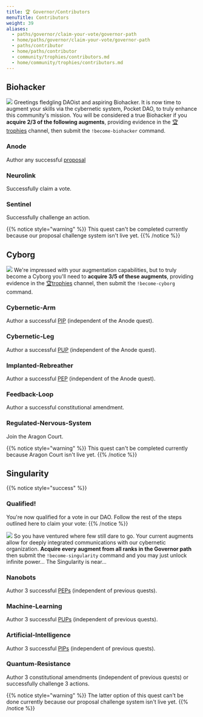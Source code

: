 ```yaml
---
title: 🏆 Governor/Contributors
menuTitle: Contributors
weight: 39
aliases:
  - paths/governor/claim-your-vote/governor-path
  - home/paths/governor/claim-your-vote/governor-path
  - paths/contributor
  - home/paths/contributor
  - community/trophies/contributors.md
  - home/community/trophies/contributors.md
---
```



## Biohacker

![](/images/daoist-banner1.png)
Greetings fledgling DAOist and aspiring Biohacker. It is now time to augment your skills via the cybernetic system, Pocket DAO, to truly enhance this community's mission. You will be considered a true Biohacker if you **acquire 2/3 of the following augments**, providing evidence in the [🏆trophies](https://discord.com/channels/553741558869131266/763504639299289138) channel, then submit the `!become-biohacker` command.

### Anode

Author any successful [proposal](/community/governance/proposals/)

### Neurolink

Successfully claim a vote.

### Sentinel

Successfully challenge an action.

{{% notice style="warning" %}}
This quest can't be completed currently because our proposal challenge system isn't live yet.
{{% /notice %}}

## Cyborg

![](/images/daoist-banner2.png)
We're impressed with your augmentation capabilities, but to truly become a Cyborg you'll need to **acquire 3/5 of these augments**, providing evidence in the [🏆trophies](https://discord.com/channels/553741558869131266/763504639299289138) channel, then submit the `!become-cyborg` command.

### Cybernetic-Arm

Author a successful [PIP](/community/governance/proposals/) (independent of the Anode quest).

### Cybernetic-Leg

Author a successful [PUP](/community/governance/proposals/) (independent of the Anode quest).

### Implanted-Rebreather

Author a successful [PEP](/community/governance/proposals/) (independent of the Anode quest).

### Feedback-Loop

Author a successful constitutional amendment.

### Regulated-Nervous-System

Join the Aragon Court.

{{% notice style="warning" %}}
This quest can't be completed currently because Aragon Court isn't live yet.
{{% /notice %}}

## Singularity

{{% notice style="success" %}}
### Qualified!

You're now qualified for a vote in our DAO. Follow the rest of the steps outlined here to claim your vote:
{{% /notice %}}

![](/images/daoist-banner3.png)
So you have ventured where few still dare to go. Your current augments allow for deeply integrated communications with our cybernetic organization. **Acquire every augment from all ranks in the Governor path** then submit the `!become-singularity` command and you may just unlock infinite power... The Singularity is near...

### Nanobots

Author 3 successful [PEPs](/community/governance/proposals/) (independent of previous quests).

### Machine-Learning

Author 3 successful [PUPs](/community/governance/proposals/) (independent of previous quests).

### Artificial-Intelligence

Author 3 successful [PIPs](/community/governance/proposals/) (independent of previous quests).

### Quantum-Resistance

Author 3 constitutional amendments (independent of previous quests) or successfully challenge 3 actions.

{{% notice style="warning" %}}
The latter option of this quest can't be done currently because our proposal challenge system isn't live yet.
{{% /notice %}}
